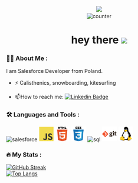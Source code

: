 <div id="header" align="center">
<img src="https://raw.githubusercontent.com/TheDudeThatCode/TheDudeThatCode/master/Assets/Developer.gif" width="100"/>
<br>
<img src="https://komarev.com/ghpvc/?username=P1xel00&style=flat-square&color=blue" alt="counter"/>
<h1>
  hey there
  <img src="https://media.giphy.com/media/hvRJCLFzcasrR4ia7z/giphy.gif" width="30px"/>
</h1>
</div>


### :man_technologist: About Me :  
I am Salesforce Developer from Poland.

- :zap: Calisthenics, snowboarding, kitesurfing

- :mailbox:How to reach me: [![Linkedin Badge](https://img.shields.io/badge/-Stanisław_Szopa-blue?style=flat&logo=Linkedin&logoColor=white)](https://www.linkedin.com/in/stanislawszopa/)


### :hammer_and_wrench: Languages and Tools :
<div>
  <img src="https://www.salesforce.com/news/wp-content/uploads/sites/3/2021/05/Salesforce-logo.jpg" alt="salesforce" width="40" height="40"/>
  <img src="https://raw.githubusercontent.com/devicons/devicon/master/icons/javascript/javascript-original.svg" alt="javascript" width="40" height="40"/>
  <img src="https://raw.githubusercontent.com/devicons/devicon/master/icons/html5/html5-original-wordmark.svg" alt="html5" width="40" height="40"/>
  <img src="https://raw.githubusercontent.com/devicons/devicon/master/icons/css3/css3-original-wordmark.svg" alt="css3" width="40" height="40"/>
  <img src="https://user-images.githubusercontent.com/40461634/114240226-2f506580-9955-11eb-849b-e2a25117d681.png" alt="sql" width="40" height="40"/>
  <img src="https://github.com/devicons/devicon/blob/master/icons/git/git-original-wordmark.svg" title="Git" alt="Git" width="40" height="40"/>
  <img src="https://raw.githubusercontent.com/devicons/devicon/master/icons/linux/linux-original.svg" alt="linux" width="40" height="40"/>
</div>
</p>



### :fire: My Stats :
[![GitHub Streak](http://github-readme-streak-stats.herokuapp.com?user=P1xel00&theme=dark&background=000000)](https://git.io/streak-stats)  
[![Top Langs](https://github-readme-stats.vercel.app/api/top-langs/?username=P1xel00&layout=compact&theme=vision-friendly-dark)](https://github.com/anuraghazra/github-readme-stats)

